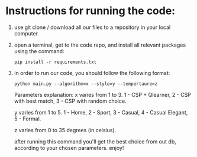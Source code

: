 # Instructions for running the code:

1. use git clone / download all our files to a repository in your local computer

2. open a terminal, get to the code repo, and install all relevant packages
   using the command:
   ```
   pip install -r requirements.txt
   ```

3. in order to run our code, you should follow the following format:
   ```
   python main.py --algorithm=x --style=y --tempertaure=z
   ```

   Parameters explanation:
   x varies from 1 to 3. 1 - CSP + Qlearner, 2 - CSP with best match,
   3 - CSP with random choice.

   y varies from 1 to 5. 1 - Home, 2 - Sport, 3 - Casual, 4 - Casual Elegant,
   5 - Formal.

   z varies from 0 to 35 degrees (in celsius).

   after running this command you'll get the best choice from out db, according
   to your chosen parameters. enjoy!


